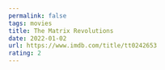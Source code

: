 ```yaml
---
permalink: false
tags: movies
title: The Matrix Revolutions
date: 2022-01-02
url: https://www.imdb.com/title/tt0242653
rating: 2
---
```

